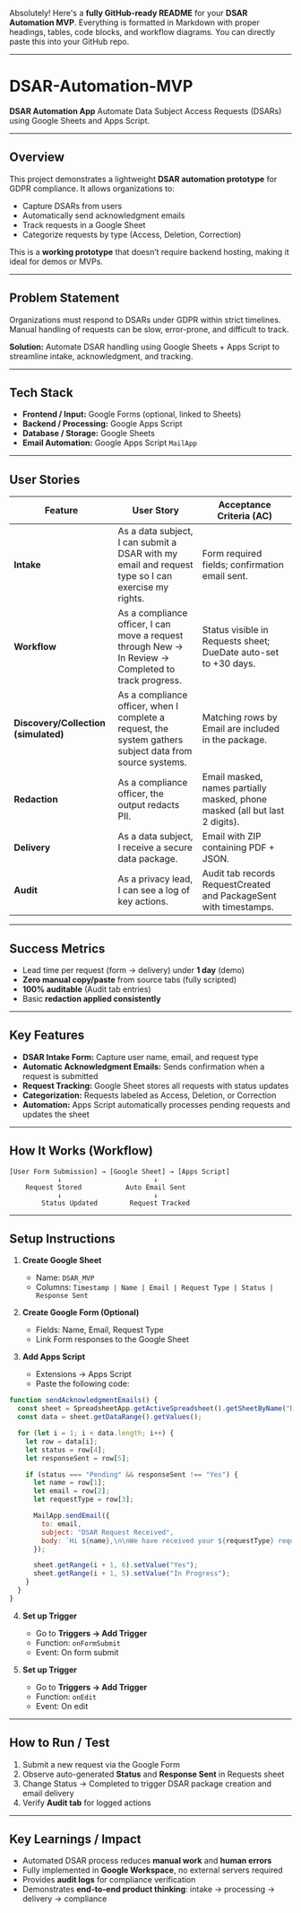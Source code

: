 Absolutely! Here's a **fully GitHub-ready README** for your **DSAR Automation MVP**. Everything is formatted in Markdown with proper headings, tables, code blocks, and workflow diagrams. You can directly paste this into your GitHub repo.

---

# DSAR-Automation-MVP

**DSAR Automation App**
Automate Data Subject Access Requests (DSARs) using Google Sheets and Apps Script.

---

## Overview

This project demonstrates a lightweight **DSAR automation prototype** for GDPR compliance. It allows organizations to:

* Capture DSARs from users
* Automatically send acknowledgment emails
* Track requests in a Google Sheet
* Categorize requests by type (Access, Deletion, Correction)

This is a **working prototype** that doesn’t require backend hosting, making it ideal for demos or MVPs.

---

## Problem Statement

Organizations must respond to DSARs under GDPR within strict timelines. Manual handling of requests can be slow, error-prone, and difficult to track.

**Solution:** Automate DSAR handling using Google Sheets + Apps Script to streamline intake, acknowledgment, and tracking.

---

## Tech Stack

* **Frontend / Input:** Google Forms (optional, linked to Sheets)
* **Backend / Processing:** Google Apps Script
* **Database / Storage:** Google Sheets
* **Email Automation:** Google Apps Script `MailApp`

---

## User Stories

| Feature                              | User Story                                                                                               | Acceptance Criteria (AC)                                                    |
| ------------------------------------ | -------------------------------------------------------------------------------------------------------- | --------------------------------------------------------------------------- |
| **Intake**                           | As a data subject, I can submit a DSAR with my email and request type so I can exercise my rights.       | Form required fields; confirmation email sent.                              |
| **Workflow**                         | As a compliance officer, I can move a request through New → In Review → Completed to track progress.     | Status visible in Requests sheet; DueDate auto-set to +30 days.             |
| **Discovery/Collection (simulated)** | As a compliance officer, when I complete a request, the system gathers subject data from source systems. | Matching rows by Email are included in the package.                         |
| **Redaction**                        | As a compliance officer, the output redacts PII.                                                         | Email masked, names partially masked, phone masked (all but last 2 digits). |
| **Delivery**                         | As a data subject, I receive a secure data package.                                                      | Email with ZIP containing PDF + JSON.                                       |
| **Audit**                            | As a privacy lead, I can see a log of key actions.                                                       | Audit tab records RequestCreated and PackageSent with timestamps.           |

---

## Success Metrics

* Lead time per request (form → delivery) under **1 day** (demo)
* **Zero manual copy/paste** from source tabs (fully scripted)
* **100% auditable** (Audit tab entries)
* Basic **redaction applied consistently**

---

## Key Features

* **DSAR Intake Form:** Capture user name, email, and request type
* **Automatic Acknowledgment Emails:** Sends confirmation when a request is submitted
* **Request Tracking:** Google Sheet stores all requests with status updates
* **Categorization:** Requests labeled as Access, Deletion, or Correction
* **Automation:** Apps Script automatically processes pending requests and updates the sheet

---

## How It Works (Workflow)

```
[User Form Submission] → [Google Sheet] → [Apps Script]
            ↓                       ↓
    Request Stored           Auto Email Sent
            ↓                       ↓
        Status Updated        Request Tracked
```

---

## Setup Instructions

1. **Create Google Sheet**

   * Name: `DSAR_MVP`
   * Columns: `Timestamp | Name | Email | Request Type | Status | Response Sent`

2. **Create Google Form (Optional)**

   * Fields: Name, Email, Request Type
   * Link Form responses to the Google Sheet

3. **Add Apps Script**

   * Extensions → Apps Script
   * Paste the following code:

```javascript
function sendAcknowledgmentEmails() {
  const sheet = SpreadsheetApp.getActiveSpreadsheet().getSheetByName("DSAR Requests");
  const data = sheet.getDataRange().getValues();

  for (let i = 1; i < data.length; i++) {
    let row = data[i];
    let status = row[4];
    let responseSent = row[5];

    if (status === "Pending" && responseSent !== "Yes") {
      let name = row[1];
      let email = row[2];
      let requestType = row[3];

      MailApp.sendEmail({
        to: email,
        subject: "DSAR Request Received",
        body: `Hi ${name},\n\nWe have received your ${requestType} request and will process it shortly.\n\nThank you.`
      });

      sheet.getRange(i + 1, 6).setValue("Yes");
      sheet.getRange(i + 1, 5).setValue("In Progress");
    }
  }
}
```

4. **Set up Trigger**

   * Go to **Triggers → Add Trigger**
   * Function: `onFormSubmit`
   * Event: On form submit

4. **Set up Trigger**

   * Go to **Triggers → Add Trigger**
   * Function: `onEdit`
   * Event: On edit

---

## How to Run / Test

1. Submit a new request via the Google Form
2. Observe auto-generated **Status** and **Response Sent** in Requests sheet
3. Change Status → Completed to trigger DSAR package creation and email delivery
4. Verify **Audit tab** for logged actions

---

## Key Learnings / Impact

* Automated DSAR process reduces **manual work** and **human errors**
* Fully implemented in **Google Workspace**, no external servers required
* Provides **audit logs** for compliance verification
* Demonstrates **end-to-end product thinking**: intake → processing → delivery → compliance

